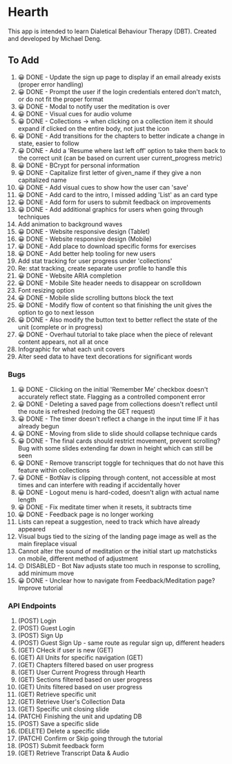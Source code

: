 # Hearth
This app is intended to learn Dialetical Behaviour Therapy (DBT). Created and developed by Michael Deng. 

## To Add
1. 😀 DONE - Update the sign up page to display if an email already exists (proper error handling)
2. 😀 DONE - Prompt the user if the login credentials entered don't match, or do not fit the proper format
3. 😀 DONE - Modal to notify user the meditation is over
4. 😀 DONE - Visual cues for audio volume
5. 😀 DONE - Collections -> when clicking on a collection item it should expand if clicked on the entire body, not just the icon
6. 😀 DONE - Add transitions for the chapters to better indicate a change in state, easier to follow
7. 😀 DONE - Add a 'Resume where last left off' option to take them back to the correct unit (can be based on current user current_progress metric)
8. 😀 DONE - BCrypt for personal information
9. 😀 DONE - Capitalize first letter of given_name if they give a non capitalized name
10. 😀 DONE - Add visual cues to show how the user can 'save'
11. 😀 DONE - Add card to the intro, I missed adding 'List' as an card type
12. 😀 DONE - Add form for users to submit feedback on improvements
13. 😀 DONE - Add additional graphics for users when going through techniques
14. Add animation to background waves
15. 😀 DONE - Website responsive design (Tablet)
16. 😀 DONE - Website responsive design (Mobile)
17. 😀 DONE - Add place to download specific forms for exercises
18. 😀 DONE - Add better help tooling for new users
19. Add stat tracking for user progress under 'collections'
20. Re: stat tracking, create separate user profile to handle this
21. 😀 DONE - Website ARIA completion
22. 😀 DONE - Mobile Site header needs to disappear on scrolldown
23. Font resizing option
24. 😀 DONE - Mobile slide scrolling buttons block the text
25. 😀 DONE - Modify flow of content so that finishing the unit gives the option to go to next lesson
26. 😀 DONE - Also modify the button text to better reflect the state of the unit (complete or in progress)
27. 😀 DONE - Overhaul tutorial to take place when the piece of relevant content appears, not all at once
28. Infographic for what each unit covers
29. Alter seed data to have text decorations for significant words


### Bugs
1. 😀 DONE - Clicking on the initial 'Remember Me' checkbox doesn't accurately reflect state. Flagging as a controlled component error
2. 😀 DONE - Deleting a saved page from collections doesn't reflect until the route is refreshed (redoing the GET request)
3. 😀 DONE - The timer doesn't reflect a change in the input time IF it has already begun
4. 😀 DONE - Moving from slide to slide should collapse technique cards
5. 😀 DONE - The final cards should restrict movement, prevent scrolling? Bug with some slides extending far down in height which can still be seen
6. 😀 DONE - Remove transcript toggle for techniques that do not have this feature within collections
7. 😀 DONE - BotNav is clipping through content, not accessible at most times and can interfere with reading if accidentally hover
8. 😀 DONE - Logout menu is hard-coded, doesn't align with actual name length
9. 😀 DONE - Fix meditate timer when it resets, it subtracts time
10. 😀 DONE - Feedback page is no longer working
11. Lists can repeat a suggestion, need to track which have already appeared
12. Visual bugs tied to the sizing of the landing page image as well as the main fireplace visual
13. Cannot alter the sound of meditation or the initial start up matchsticks on mobile, different method of adjustment
14. 😉 DISABLED - Bot Nav adjusts state too much in response to scrolling, add minimum move
15. 😀 DONE - Unclear how to navigate from Feedback/Meditation page? Improve tutorial

### API Endpoints
1. (POST) Login
2. (POST) Guest Login
3. (POST) Sign Up
4. (POST) Guest Sign Up - same route as regular sign up, different headers
5. (GET) CHeck if user is new (GET)
6. (GET) All Units for specific navigation (GET)
7. (GET) Chapters filtered based on user progress
8. (GET) User Current Progress through Hearth
9. (GET) Sections filtered based on user progress
10. (GET) Units filtered based on user progress
11. (GET) Retrieve specific unit
12. (GET) Retrieve User's Collection Data
13. (GET) Specific unit closing slide
14. (PATCH) Finishing the unit and updating DB
15. (POST) Save a specific slide
16. (DELETE) Delete a specific slide
17. (PATCH) Confirm or Skip going through the tutorial 
18. (POST) Submit feedback form
19. (GET) Retrieve Transcript Data & Audio

<!-- 
  //austin bray
  //margaret (Aundreya's wife)
  //justin hugh //also recommended the bot nav be more accessible
  //james suresh -->


 <!-- New Tutorial
 - Detect if user is new, each tutorial tooltip needs its own state to determine if it is 'completed'. I can just save to localStorage, easier
 - Home page needs tutorials for bottom nav, return to homepage, log out, additional navigation options bar
 - Chapters page needs a tutorial for chapter progression, also what the new Go To Next Button does
 - Unit slides need tutorials for navigation, saving. Also on additional resources when needed -->

 <!-- newUser? Then toggle flag and run through tooltip component? Click anywhere on screen and it moves onto next. Add this onclick to the portal's parent since it'll bubble up anyways

 Using a separate component for each 'area', have this component render child Portal Modals and once they finish, save to LocalStorage and keep them closed. 

 HomePage -> localStorage no item || newUser -> TutorialModals On -> createPortals on body -> TutorialModals off -> localStorage createItem

 * May have to patchNew API call later, when they have successfully reached techniques to see all content
 * or have seperate localStorage tracking for main user and guest user -->